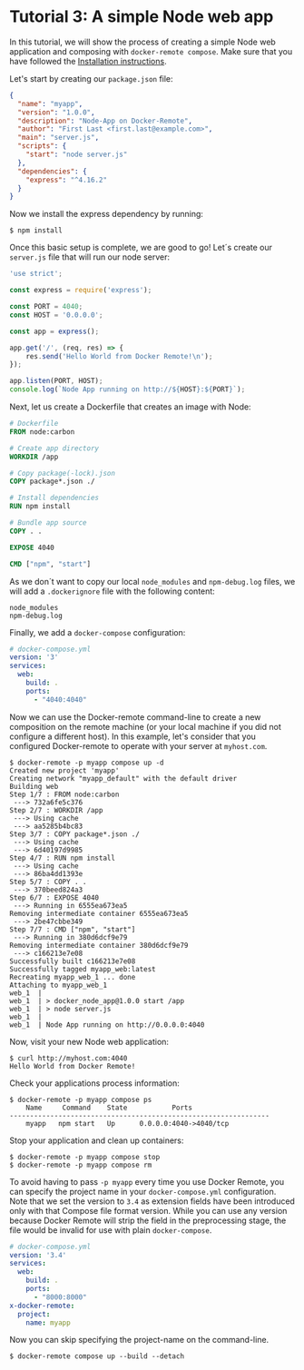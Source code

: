# Tutorial 3: A simple Node web app

In this tutorial, we will show the process of creating a simple Node web
application and composing with `docker-remote compose`. Make sure that you
have followed the [Installation instructions](install.md).

Let's start by creating our `package.json` file:

```json
{
  "name": "myapp",
  "version": "1.0.0",
  "description": "Node-App on Docker-Remote",
  "author": "First Last <first.last@example.com>",
  "main": "server.js",
  "scripts": {
    "start": "node server.js"
  },
  "dependencies": {
    "express": "^4.16.2"
  }
}
```

Now we install the express dependency by running:

    $ npm install

Once this basic setup is complete, we are good to go! Let´s create our `server.js` file that will run our node server:

```js
'use strict';

const express = require('express');

const PORT = 4040;
const HOST = '0.0.0.0';

const app = express();

app.get('/', (req, res) => {
    res.send('Hello World from Docker Remote!\n');
});

app.listen(PORT, HOST);
console.log(`Node App running on http://${HOST}:${PORT}`);
```

Next, let us create a Dockerfile that creates an image with Node:

```Dockerfile
# Dockerfile
FROM node:carbon

# Create app directory
WORKDIR /app

# Copy package(-lock).json
COPY package*.json ./

# Install dependencies
RUN npm install

# Bundle app source
COPY . .

EXPOSE 4040

CMD ["npm", "start"]
```

As we don´t want to copy our local `node_modules` and `npm-debug.log` files, we will add a `.dockerignore` file with the following content:

```.dockerignore
node_modules
npm-debug.log
```

Finally, we add a `docker-compose` configuration:

```yaml
# docker-compose.yml
version: '3'
services:
  web:
    build: .
    ports:
      - "4040:4040"
```

Now we can use the Docker-remote command-line to create a new composition on
the remote machine (or your local machine if you did not configure a different
host). In this example, let's consider that you configured Docker-remote to
operate with your server at `myhost.com`.

```
$ docker-remote -p myapp compose up -d
Created new project 'myapp'
Creating network "myapp_default" with the default driver
Building web
Step 1/7 : FROM node:carbon
 ---> 732a6fe5c376
Step 2/7 : WORKDIR /app
 ---> Using cache
 ---> aa5285b4bc83
Step 3/7 : COPY package*.json ./
 ---> Using cache
 ---> 6d40197d9985
Step 4/7 : RUN npm install
 ---> Using cache
 ---> 86ba4dd1393e
Step 5/7 : COPY . .
 ---> 370beed824a3
Step 6/7 : EXPOSE 4040
 ---> Running in 6555ea673ea5
Removing intermediate container 6555ea673ea5
 ---> 2be47cbbe349
Step 7/7 : CMD ["npm", "start"]
 ---> Running in 380d6dcf9e79
Removing intermediate container 380d6dcf9e79
 ---> c166213e7e08
Successfully built c166213e7e08
Successfully tagged myapp_web:latest
Recreating myapp_web_1 ... done
Attaching to myapp_web_1
web_1  |
web_1  | > docker_node_app@1.0.0 start /app
web_1  | > node server.js
web_1  |
web_1  | Node App running on http://0.0.0.0:4040
```

Now, visit your new Node web application:

    $ curl http://myhost.com:4040
    Hello World from Docker Remote!

Check your applications process information:

```
$ docker-remote -p myapp compose ps
    Name     Command    State           Ports
----------------------------------------------------------------
    myapp   npm start   Up      0.0.0.0:4040->4040/tcp
```

Stop your application and clean up containers:

    $ docker-remote -p myapp compose stop
    $ docker-remote -p myapp compose rm

To avoid having to pass `-p myapp` every time you use Docker Remote, you
can specify the project name in your `docker-compose.yml` configuration.
Note that we set the version to `3.4` as extension fields have been introduced
only with that Compose file format version. While you can use any version
because Docker Remote will strip the field in the preprocessing stage, the
file would be invalid for use with plain `docker-compose`.

```yaml
# docker-compose.yml
version: '3.4'
services:
  web:
    build: .
    ports:
      - "8000:8000"
x-docker-remote:
  project:
    name: myapp
```

Now you can skip specifying the project-name on the command-line.

    $ docker-remote compose up --build --detach
